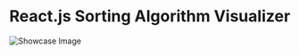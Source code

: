 
# React.js Sorting Algorithm Visualizer

![Showcase Image](https://i.ibb.co/NxfkY9Z/Screenshot-1.png)

  
 
